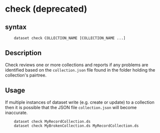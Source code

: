 check (deprecated)
==================

syntax
------

```shell
    dataset check COLLECTION_NAME [COLLECTION_NAME ...]
```

Description
-----------

Check reviews one or more collections and reports if any problems 
are identified based on the `collection.json` file found in the 
folder holding the collection's pairtree. 

Usage
-----

If multiple instances of dataset write (e.g. create or update) to 
a collection then it is possible that the JSON file `collection.json` 
will become inaccurate.

```shell
    dataset check MyRecordCollection.ds
    dataset check MyBrokenCollection.ds MyRecordCollection.ds
```


